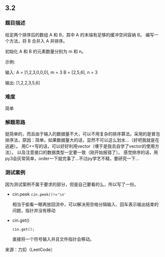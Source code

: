 ## 3.2
### 题目描述
给定两个排序后的数组 A 和 B，其中 A 的末端有足够的缓冲空间容纳 B。 编写一个方法，将 B 合并入 A 并排序。

初始化 A 和 B 的元素数量分别为 m 和 n。

示例:

输入:
A = [1,2,3,0,0,0], m = 3
B = [2,5,6],       n = 3

输出: [1,2,2,3,5,6]

### 难度
简单

### 解题思路
挺简单的，而且由于输入的数据量不大，可以不用复杂的排序算法。采用的是冒泡排序法，原因：简单。如果数据量大的话，显然不可以这么划水...（好吧我就是在逃避）。
用C++写的话，可以好好利用vector（噢于是我去自学了vector的使用方法）。
以及注意接口的数据类型一定要一致（刚开始报错了）。
感觉排序的话，用py3会灰常简单，order一下就完事了...不过py学艺不精，要研究一下...

### 测试案例
因为测试案例不属于要求的部分，但是自己要看的么，所以写了一份。

+ cin.peek
  `cin.peek()!='\n'`

  相当于偷看一眼再放回流中，可以解决用空格分隔输入、回车表示输出结束的问题，指针并没有移动

- cin.get()

  `cin.get();`

  直接将一个符号输入并且文件指针会移动。



来源：力扣（LeetCode）